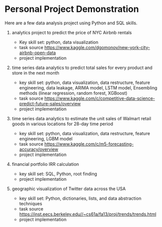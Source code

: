 # Personal Project Demonstration
Here are a few data analysis project using Python and SQL skills. 

1. analytics project to predict the price of NYC Airbnb rentals

    * Key skill set: python, data visualization
  	* task source https://www.kaggle.com/dgomonov/new-york-city-airbnb-open-data
    * project implementation 

2. time series data analytics to predict total sales for every product and store in the next month
    
    * key skill set: python, data visualization, data restructure, feature engineering, data leakage, ARIMA model, LSTM model, Ensembling methods (linear regression, random forest, XGBoost)
  	* task source https://www.kaggle.com/c/competitive-data-science-predict-future-sales/overview
    * project implementation
    
3. time series data analytics to estimate the unit sales of Walmart retail goods in various locations for 28-day time period
    
    * key skill set: python, data visualization, data restructure, feature engineering, LGBM model
  	* task source https://www.kaggle.com/c/m5-forecasting-accuracy/overview
    * project implementation

4. financial portfolio IRR calculation

    * key skill set: SQL, Python, root finding
    * project implementation
    
5. geographic visualization of Twitter data across the USA
    
    * key skill set: Python, dictionaries, lists, and data abstraction techniques
    * task source https://inst.eecs.berkeley.edu//~cs61a/fa13/proj/trends/trends.html
    * project implementation
